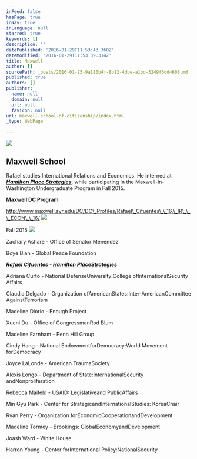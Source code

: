 ```yaml
---
inFeed: false
hasPage: true
inNav: true
inLanguage: null
starred: true
keywords: []
description: ''
datePublished: '2016-01-29T11:53:43.360Z'
dateModified: '2016-01-29T11:53:39.314Z'
title: Maxwell
author: []
sourcePath: _posts/2016-01-25-9a180b4f-8b12-4dbe-a1bd-3249f6dd4608.md
published: true
authors: []
publisher:
  name: null
  domain: null
  url: null
  favicon: null
url: maxwell-school-of-citizenship/index.html
_type: WebPage

---
```

![](https://s3-us-west-2.amazonaws.com/the-grid-img/p/f5e0c4937954763ff4988c47e6f2625860fcf89c.jpg)

## Maxwell School 

Rafael studies International Relations and Economics. He interned at [_**Hamilton Place Strategies**_][0],   while participating in the Maxwell-in-Washington Undergraduate Program in Fall 2015\.

**Maxwell DC Program**

http://www.maxwell.syr.edu/DC/DC\_Profiles/Rafael\_Cifuentes\_\_16,\_IR\_\_\_ECON\_\_16/
![](https://imgflo.herokuapp.com/graph/vahj1ThiexotieMo/506b3c1426b80bb278c998a23b2bd19a/passthrough.jpg?height=133&input=https%3A%2F%2Fs3-us-west-2.amazonaws.com%2Fthe-grid-img%2Fp%2Fc0c03d8e9bac181325104761cdf61d7732a7f1d1.jpg&width=750)

Fall 2015 ![](https://the-grid-user-content.s3-us-west-2.amazonaws.com/fef5b8cb-d102-4101-852a-c201d5fe0c51.jpg)

Zachary Ashare - Office of Senator Menendez

Boye Bian - Global Peace Foundation

**_[Rafael Cifuentes - Hamilton PlaceStrategies][1]_**

Adriana Curto - National DefenseUniversity:College ofInternationalSecurity Affairs

Claudia Delgado - Organization ofAmericanStates:Inter-AmericanCommittee AgainstTerrorism

Madeline Diorio - Enough Project

Xueni Du - Office of CongressmanRod Blum

Madeline Farnham - Penn Hill Group

Cindy Hang - National EndowmentforDemocracy:World Movement forDemocracy

Joyce LaLonde - American TraumaSociety

Alexis Longo - Department of State:InternationalSecurity andNonproliferation

Rebecca Maifeld - USAID: Legislativeand PublicAffairs

Min Gyu Park - Center for StrategicandInternationalStudies: KoreaChair

Ryan Perry - Organization forEconomicCooperationandDevelopment

Madeline Tormey - Brookings: GlobalEconomyandDevelopment

Joash Ward - White House

Harron Young - Center forInternational Policy:NationalSecurity

[0]: https://thegrid.ai/rcgliv/hamilton-place/
[1]: null